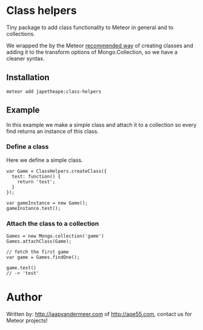 # Class helpers
Tiny package to add class functionality to Meteor in general and to collections.

We wrapped the by the Meteor [recommended way](http://docs.meteor.com/#/full/mongo_collection) of creating classes and adding it to the transform options of Mongo.Collection, so we have a cleaner syntax.


## Installation
```
meteor add japetheape:class-helpers
```


## Example
In this example we make a simple class and attach it to a collection so every find returns an instance of this class.

### Define a class
Here we define a simple class.

```
var Game = ClassHelpers.createClass({
  test: function() {
    return 'test';
  }
});

var gameInstance = new Game();
gameInstance.test();
```


### Attach the class to a collection
```
Games = new Mongo.collection('game')
Games.attachClass(Game);

// fetch the first game
var game = Games.findOne();

game.test()
// -> 'test'
```


# Author
Written by: http://jaapvandermeer.com of http://ape55.com, contact us for Meteor projects!
